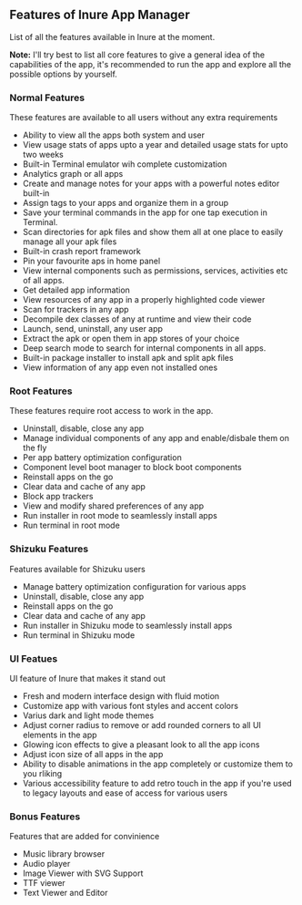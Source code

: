 ## Features of Inure App Manager
List of all the features available in Inure at the moment.

**Note:** I'll try best to list all core features to give a general idea of the capabilities
of the app, it's recommended to run the app and explore all the possible options by yourself.

### Normal Features
These features are available to all users without any extra requirements

- Ability to view all the apps both system and user
- View usage stats of apps upto a year and detailed usage stats for upto two weeks
- Built-in Terminal emulator wih complete customization
- Analytics graph or all apps
- Create and manage notes for your apps with a powerful notes editor built-in
- Assign tags to your apps and organize them in a group
- Save your terminal commands in the app for one tap execution in Terminal.
- Scan directories for apk files and show them all at one place to easily manage all your apk files
- Built-in crash report framework
- Pin your favourite aps in home panel
- View internal components such as permissions, services, activities etc of all apps.
- Get detailed app information
- View resources of any app in a properly highlighted code viewer
- Scan for trackers in any app
- Decompile dex classes of any at runtime and view their code
- Launch, send, uninstall, any user app
- Extract the apk or open them in app stores of your choice
- Deep search mode to search for internal components in all apps.
- Built-in package installer to install apk and split apk files
- View information of any app even not installed ones

### Root Features
These features require root access to work in the app.

- Uninstall, disable, close any app
- Manage individual components of any app and enable/disbale them on the fly
- Per app battery optimization configuration
- Component level boot manager to block boot components
- Reinstall apps on the go
- Clear data and cache of any app
- Block app trackers
- View and modify shared preferences of any app
- Run installer in root mode to seamlessly install apps
- Run terminal in root mode

### Shizuku Features
Features available for Shizuku users

- Manage battery optimization configuration for various apps
- Uninstall, disable, close any app
- Reinstall apps on the go
- Clear data and cache of any app
- Run installer in Shizuku mode to seamlessly install apps
- Run terminal in Shizuku mode

### UI Featues
UI feature of Inure that makes it stand out

- Fresh and modern interface design with fluid motion
- Customize app with various font styles and accent colors
- Varius dark and light mode themes
- Adjust corner radius to remove or add rounded corners to all UI elements in the app
- Glowing icon effects to give a pleasant look to all the app icons
- Adjust icon size of all apps in the app
- Ability to disable animations in the app completely or customize them to you rliking
- Various accessibility feature to add retro touch in the app if you're used to legacy layouts and ease of access for various users

### Bonus Features
Features that are added for convinience

- Music library browser
- Audio player
- Image Viewer with SVG Support
- TTF viewer
- Text Viewer and Editor
